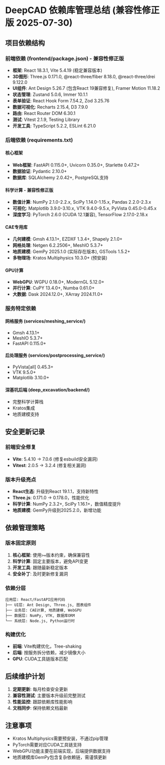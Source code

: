 # DeepCAD 依赖库管理总结 (兼容性修正版 2025-07-30)

## 项目依赖结构

### 前端依赖 (frontend/package.json) - 兼容性修正版
- **框架**: React 18.3.1, Vite 5.4.19 (稳定兼容版本)
- **3D图形**: Three.js 0.171.0, @react-three/fiber 8.18.0, @react-three/drei 9.122.0
- **UI组件**: Ant Design 5.26.7 (包含React 19兼容修复), Framer Motion 11.18.2
- **状态管理**: Zustand 5.0.6, Immer 10.1.1
- **表单验证**: React Hook Form 7.54.2, Zod 3.25.76
- **数据可视化**: Recharts 2.15.4, D3 7.9.0
- **路由**: React Router DOM 6.30.1
- **测试**: Vitest 2.1.9, Testing Library
- **开发工具**: TypeScript 5.2.2, ESLint 6.21.0

### 后端依赖 (requirements.txt)
#### 核心框架
- **Web框架**: FastAPI 0.115.0+, Uvicorn 0.35.0+, Starlette 0.47.2+
- **数据验证**: Pydantic 2.10.0+
- **数据库**: SQLAlchemy 2.0.42+, PostgreSQL支持

#### 科学计算 - 兼容性修正版
- **数值计算**: NumPy 2.1.0-2.2.x, SciPy 1.14.0-1.15.x, Pandas 2.2.0-2.3.x
- **可视化**: Matplotlib 3.9.0-3.10.x, VTK 9.4.0-9.5.x, PyVista 0.45.0-0.45.x
- **深度学习**: PyTorch 2.6.0 (CUDA 12.1兼容), TensorFlow 2.17.0-2.18.x

#### CAE专用库
- **几何建模**: Gmsh 4.13.1+, EZDXF 1.3.4+, Shapely 2.1.0+
- **网格处理**: Netgen 6.2.2506+, MeshIO 5.3.7+
- **地质建模**: GemPy 2025.1.0 (实际存在版本), GSTools 1.5.2+
- **多物理场**: Kratos Multiphysics 10.3.0+ (预安装)

#### GPU计算
- **WebGPU**: WGPU 0.18.0+, ModernGL 5.12.0+
- **并行计算**: CuPY 13.4.0+, Numba 0.61.0+
- **大数据**: Dask 2024.12.0+, XArray 2024.11.0+

### 服务特定依赖

#### 网格服务 (services/meshing_service/)
- Gmsh 4.13.1+
- MeshIO 5.3.7+
- FastAPI 0.115.0+

#### 后处理服务 (services/postprocessing_service/)
- PyVista[all] 0.45.3+
- VTK 9.5.0+
- Matplotlib 3.10.0+

#### 深基坑后端 (deep_excavation/backend/)
- 完整科学计算栈
- Kratos集成
- 地质建模支持

## 安全更新记录

### 前端安全修复
- **Vite**: 5.4.10 → 7.0.6 (修复esbuild安全漏洞)
- **Vitest**: 2.0.5 → 3.2.4 (修复相关漏洞)

### 版本升级亮点
- **React生态**: 升级到React 19.1.1，支持新特性
- **Three.js**: 0.171.0 → 0.178.0，性能优化
- **科学计算**: NumPy 2.3.2+, SciPy 1.16.1+，数值精度提升
- **地质建模**: GemPy升级到2025.2.0，新增功能

## 依赖管理策略

### 版本固定原则
1. **核心框架**: 使用`>=`版本约束，确保兼容性
2. **科学计算**: 固定主要版本，避免API变更
3. **开发工具**: 跟随最新稳定版本
4. **安全补丁**: 及时更新修复漏洞

### 依赖分层
```
应用层: React/FastAPI应用代码
├── UI层: Ant Design, Three.js, 图表组件
├── 业务层: CAE计算, 地质建模, WebGPU
├── 数据层: NumPy, VTK, 数据库ORM
└── 系统层: Node.js, Python运行时
```

### 构建优化
- **前端**: Vite构建优化，Tree-shaking
- **后端**: 按服务拆分依赖，减少镜像大小
- **GPU**: CUDA工具链版本匹配

## 后续维护计划

1. **定期更新**: 每月检查安全更新
2. **兼容性测试**: 主要版本升级前完整测试
3. **性能监控**: 跟踪依赖库性能影响
4. **文档同步**: 保持依赖文档最新

## 注意事项

- Kratos Multiphysics需要预安装，不通过pip管理
- PyTorch需要对应CUDA工具链支持
- WebGPU功能主要在前端实现，后端提供数据支持
- 地质建模库GemPy包含复杂依赖链，需谨慎更新
